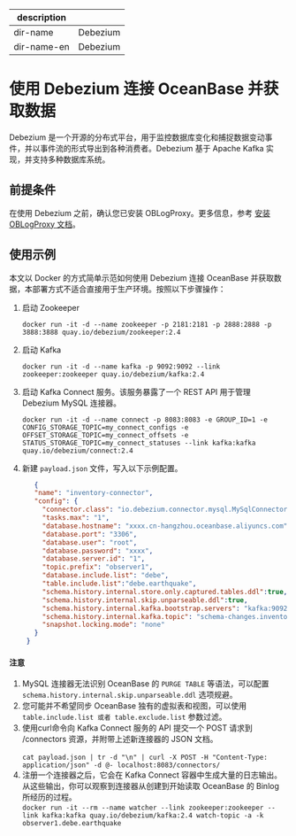 |description| |
|---|---|
|dir-name|Debezium|
|dir-name-en|Debezium|

# 使用 Debezium 连接  OceanBase 并获取数据

Debezium 是一个开源的分布式平台，用于监控数据库变化和捕捉数据变动事件，并以事件流的形式导出到各种消费者。Debezium 基于 Apache Kafka 实现，并支持多种数据库系统。

## 前提条件

在使用 Debezium 之前，确认您已安装 OBLogProxy。更多信息，参考 [安装 OBLogProxy 文档](https://www.oceanbase.com/docs/community-oblogproxy-doc-1000000000438540)。

## 使用示例

本文以 Docker 的方式简单示范如何使用 Debezium 连接  OceanBase 并获取数据，本部署方式不适合直接用于生产环境。按照以下步骤操作：

1. 启动 Zookeeper

    ```shell
    docker run -it -d --name zookeeper -p 2181:2181 -p 2888:2888 -p 3888:3888 quay.io/debezium/zookeeper:2.4
    ```

2. 启动 Kafka

    ```shell
    docker run -it -d --name kafka -p 9092:9092 --link zookeeper:zookeeper quay.io/debezium/kafka:2.4
    ```

3. 启动 Kafka Connect 服务。该服务暴露了一个 REST API 用于管理 Debezium MySQL 连接器。

    ```shell
    docker run -it -d --name connect -p 8083:8083 -e GROUP_ID=1 -e CONFIG_STORAGE_TOPIC=my_connect_configs -e OFFSET_STORAGE_TOPIC=my_connect_offsets -e STATUS_STORAGE_TOPIC=my_connect_statuses --link kafka:kafka  quay.io/debezium/connect:2.4
    ```

4. 新建 `payload.json` 文件，写入以下示例配置。

   ```json
      {
      "name": "inventory-connector",
      "config": {
        "connector.class": "io.debezium.connector.mysql.MySqlConnector",
        "tasks.max": "1",
        "database.hostname": "xxxx.cn-hangzhou.oceanbase.aliyuncs.com",
        "database.port": "3306",
        "database.user": "root",
        "database.password": "xxxx",
        "database.server.id": "1",
        "topic.prefix": "observer1",
        "database.include.list": "debe",
        "table.include.list":"debe.earthquake",
        "schema.history.internal.store.only.captured.tables.ddl":true,
        "schema.history.internal.skip.unparseable.ddl":true,
        "schema.history.internal.kafka.bootstrap.servers": "kafka:9092",
        "schema.history.internal.kafka.topic": "schema-changes.inventory",
        "snapshot.locking.mode": "none"
      }
    }
   ```

<main id="notice" type='notice'>
<h4>注意</h4>
<p><ol>
  <li>MySQL 连接器无法识别 OceanBase 的 <code>PURGE TABLE</code> 等语法，可以配置 <code>schema.history.internal.skip.unparseable.ddl</code> 选项规避。</li>
  <li>您可能并不希望同步 OceanBase 独有的虚拟表和视图，可以使用 <code>table.include.list 或者 table.exclude.list</code> 参数过滤。</li>
  <li>使用curl命令向 Kafka Connect 服务的 API 提交一个 POST 请求到 /connectors 资源，并附带上述新连接器的 JSON 文档。<br><code>
cat payload.json | tr -d "\n" | curl -X POST -H "Content-Type: application/json" -d @- localhost:8083/connectors/</code></li>
<li>注册一个连接器之后，它会在 Kafka Connect 容器中生成大量的日志输出。从这些输出，你可以观察到连接器从创建到开始读取 OceanBase 的 Binlog 所经历的过程。
<br><code>docker run -it --rm --name watcher --link zookeeper:zookeeper --link kafka:kafka quay.io/debezium/kafka:2.4 watch-topic -a -k observer1.debe.earthquake</code></li>
</ol>
</p>
</main>
